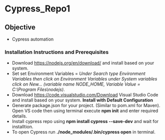# Cypress_Repo1

## Objective
- Cypress automation 

### Installation Instructions and Prerequisites
- Download https://nodejs.org/en/download/ and install based on your system.
- Set set Environment Variables = *Under Search type Environment Variables then click on Environment Variables under System variables click on New... (variable name *NODE_HOME*, Variable Value = *C:\Program Files\nodejs*)*.
- Download https://code.visualstudio.com/Download Visual Studio Code and install based on your system. **Install with Default Configuration**
- Generate package.json for your project. (Similar to pom.xml for Maven). Open VS code then using terminal execute **npm init** and enter required details.
- Install cypress repo using **npm install cypress --save-dev** and wait for installtion.
- To open Cypress run **./node_modules/.bin/cypress open** in terminal.
 
